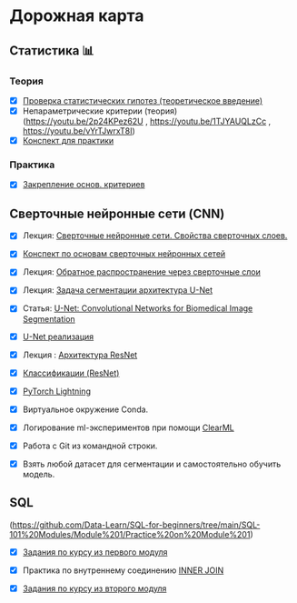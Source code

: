 # Дорожная карта

## Статистика :bar_chart:

### Теория
- [x] [Проверка статистических гипотез (теоретическое введение)](https://www.youtube.com/watch?v=01PL0UG6ah8&t=3080s)
- [x] Непараметрические критерии (теория) (https://youtu.be/2p24KPez62U , https://youtu.be/1TJYAUQLzCc , https://youtu.be/vYrTJwrxT8I)
- [x] [Конспект для практики](https://github.com/makarstasia/MyRoadMap/blob/main/Статистика%20(введение%20в%20теорию)%20.pdf)

### Практика
- [x] [Закрепление основ. критериев](https://github.com/makarstasia/MyRoadMap/blob/main/Практика%20статистика/Статистические_критерии.ipynb)


## Сверточные нейронные сети (CNN)
- [x] Лекция: [Сверточные нейронные сети. Свойства сверточных слоев.](https://www.youtube.com/live/x5yql5SV_hI?feature=share)
- [x] [Конспект по основам сверточных нейронных сетей](https://github.com/makarstasia/MyRoadMap/blob/7251cd837452d7aa810f777ff9c5acf06cf1661b/%D0%9A%D0%BE%D0%BD%D1%81%D0%BF%D0%B5%D0%BA%D1%82%20%D0%BF%D0%BE%20%D0%BE%D1%81%D0%BD%D0%BE%D0%B2%D0%B0%D0%BC%20%D1%81%D0%B2%D0%B5%D1%80%D1%82%D0%BE%D1%87%D0%BD%D1%8B%D1%85%20%D0%BD%D0%B5%D0%B8%CC%86%D1%80%D0%BE%D0%BD%D0%BD%D1%8B%D1%85%20%D1%81%D0%B5%D1%82%D0%B5%D0%B8%CC%86.pdf)
- [x] Лекция: [Обратное распространение через сверточные слои](https://www.youtube.com/watch?v=RHQRwmXwS4o&list=TLPQMTMwODIwMjMjAu3tzEuDVg&index=2)
- [x] Лекция: [Задача сегментации архитектура U-Net](https://www.youtube.com/watch?v=5cuWC9fD7BA)
- [x] Статья: [U-Net: Convolutional Networks for Biomedical Image Segmentation](https://arxiv.org/pdf/1505.04597.pdf)
- [x] [U-Net реализация](https://github.com/makarstasia/MyRoadMap/blob/main/UNETrealization.ipynb)
- [x] Лекция : [Архитектура ResNet](https://www.youtube.com/watch?v=M_ukL_cDvWg)
- [x] [Классификации (ResNet)](https://github.com/makarstasia/MyRoadMap/blob/main/resnet18-realization-ipynb.ipynb)

- [x] [PyTorch Lightning](https://www.youtube.com/playlist?list=PLhhyoLH6IjfyL740PTuXef4TstxAK6nGP)

- [x] Виртуальное окружение Conda. 
- [x] Логирование ml-экспериментов при помощи [ClearML](https://github.com/makarstasia/MyRoadMap/blob/main/ClearML_Test.ipynb)
- [x] Работа с Git из командной строки. 
- [x] Взять любой датасет для сегментации и самостоятельно обучить модель.

## SQL
(https://github.com/Data-Learn/SQL-for-beginners/tree/main/SQL-101%20Modules/Module%201/Practice%20on%20Module%201)
- [x] [Задания по курсу из первого модуля](https://github.com/makarstasia/MyRoadMap/blob/main/module1.sql)
- [x] Практика по внутреннему соединению [INNER JOIN](https://github.com/makarstasia/MyRoadMap/blob/main/module2_12.sql)
- [x] [Задания по курсу из второго модуля](https://github.com/makarstasia/MyRoadMap/blob/main/module2_test.sql)



